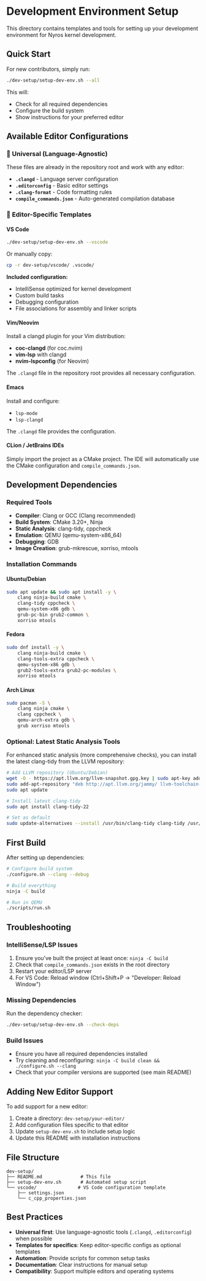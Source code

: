 # Development Environment Setup

This directory contains templates and tools for setting up your development environment for Nyros kernel development.

## Quick Start

For new contributors, simply run:

```bash
./dev-setup/setup-dev-env.sh --all
```

This will:
- Check for all required dependencies
- Configure the build system
- Show instructions for your preferred editor

## Available Editor Configurations

### 🔧 Universal (Language-Agnostic)
These files are already in the repository root and work with any editor:

- **`.clangd`** - Language server configuration
- **`.editorconfig`** - Basic editor settings
- **`.clang-format`** - Code formatting rules
- **`compile_commands.json`** - Auto-generated compilation database

### 📝 Editor-Specific Templates

#### VS Code
```bash
./dev-setup/setup-dev-env.sh --vscode
```

Or manually copy:
```bash
cp -r dev-setup/vscode/ .vscode/
```

**Included configuration:**
- IntelliSense optimized for kernel development
- Custom build tasks
- Debugging configuration
- File associations for assembly and linker scripts

#### Vim/Neovim
Install a clangd plugin for your Vim distribution:
- **coc-clangd** (for coc.nvim)
- **vim-lsp** with clangd
- **nvim-lspconfig** (for Neovim)

The `.clangd` file in the repository root provides all necessary configuration.

#### Emacs
Install and configure:
- `lsp-mode`
- `lsp-clangd`

The `.clangd` file provides the configuration.

#### CLion / JetBrains IDEs
Simply import the project as a CMake project. The IDE will automatically use the CMake configuration and `compile_commands.json`.

## Development Dependencies

### Required Tools
- **Compiler**: Clang or GCC (Clang recommended)
- **Build System**: CMake 3.20+, Ninja
- **Static Analysis**: clang-tidy, cppcheck
- **Emulation**: QEMU (qemu-system-x86_64)
- **Debugging**: GDB
- **Image Creation**: grub-mkrescue, xorriso, mtools

### Installation Commands

#### Ubuntu/Debian
```bash
sudo apt update && sudo apt install -y \
    clang ninja-build cmake \
    clang-tidy cppcheck \
    qemu-system-x86 gdb \
    grub-pc-bin grub2-common \
    xorriso mtools
```

#### Fedora
```bash
sudo dnf install -y \
    clang ninja-build cmake \
    clang-tools-extra cppcheck \
    qemu-system-x86 gdb \
    grub2-tools-extra grub2-pc-modules \
    xorriso mtools
```

#### Arch Linux
```bash
sudo pacman -S \
    clang ninja cmake \
    clang cppcheck \
    qemu-arch-extra gdb \
    grub xorriso mtools
```

### Optional: Latest Static Analysis Tools

For enhanced static analysis (more comprehensive checks), you can install the latest clang-tidy from the LLVM repository:

```bash
# Add LLVM repository (Ubuntu/Debian)
wget -O - https://apt.llvm.org/llvm-snapshot.gpg.key | sudo apt-key add -
sudo add-apt-repository "deb http://apt.llvm.org/jammy/ llvm-toolchain-jammy main"
sudo apt update

# Install latest clang-tidy
sudo apt install clang-tidy-22

# Set as default
sudo update-alternatives --install /usr/bin/clang-tidy clang-tidy /usr/bin/clang-tidy-22 100
```

## First Build

After setting up dependencies:

```bash
# Configure build system
./configure.sh --clang --debug

# Build everything
ninja -C build

# Run in QEMU
./scripts/run.sh
```

## Troubleshooting

### IntelliSense/LSP Issues
1. Ensure you've built the project at least once: `ninja -C build`
2. Check that `compile_commands.json` exists in the root directory
3. Restart your editor/LSP server
4. For VS Code: Reload window (Ctrl+Shift+P → "Developer: Reload Window")

### Missing Dependencies
Run the dependency checker:
```bash
./dev-setup/setup-dev-env.sh --check-deps
```

### Build Issues
- Ensure you have all required dependencies installed
- Try cleaning and reconfiguring: `ninja -C build clean && ./configure.sh --clang`
- Check that your compiler versions are supported (see main README)

## Adding New Editor Support

To add support for a new editor:

1. Create a directory: `dev-setup/your-editor/`
2. Add configuration files specific to that editor
3. Update `setup-dev-env.sh` to include setup logic
4. Update this README with installation instructions

## File Structure

```
dev-setup/
├── README.md              # This file
├── setup-dev-env.sh       # Automated setup script
└── vscode/               # VS Code configuration template
    ├── settings.json
    └── c_cpp_properties.json
```

## Best Practices

- **Universal first**: Use language-agnostic tools (`.clangd`, `.editorconfig`) when possible
- **Templates for specifics**: Keep editor-specific configs as optional templates
- **Automation**: Provide scripts for common setup tasks
- **Documentation**: Clear instructions for manual setup
- **Compatibility**: Support multiple editors and operating systems

